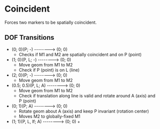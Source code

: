 # Coincident

Forces two markers to be spatially coincident.

## DOF Transitions

- (0; 0)(P; -) --------> (0; 0)
    + Checks if M1 and M2 are spatially coincident and on P (point)
- (1; 0)(P, L; -) --------> (0; 0)
    + Move geom from M1 to M2
    + Check if P (point) is on L (line)
- (2; 0)(P; -) --------> (0; 0)
    + Move geom from M1 to M2
- (0.5; 0.5)(P, L; A) --------> (0; 0)
    + Move geom from M1 to M2
    + Check if translation along line is valid and rotate around A (axis) and P (point)
- (0; 1)(P; A) --------> (0; 0)
    + Rotate geom about A (axis) and keep P invariant (rotation center)
    + Moves M2 to globally-fixed M1
- (1; 1)(P, L, lf; A) --------> (0; 0)
    + 

